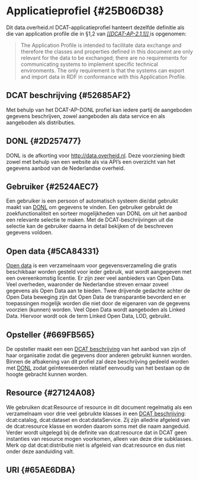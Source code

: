 # <b>Applicatieprofiel</b> {#25B06D38}
Dit data.overheid.nl DCAT-applicatieprofiel hanteert dezelfde definitie als die van application profile die in §1,2 van <a href='https://joinup.ec.europa.eu/collection/semantic-interoperability-community-semic/solution/dcat-application-profile-data-portals-europe/release/210' target='_blank'><i>[[DCAT-AP-2.1.1]] </i></a> is opgenomen:
<blockquote><p id='407E9008'>The Application Profile is intended to facilitate data exchange and therefore the classes and properties defined in this document are only relevant for the data to be exchanged; there are no requirements for communicating systems to implement specific technical environments. The only requirement is that the systems can export and import data in RDF in conformance with this Application Profile.</blockquote>

## <b>DCAT beschrijving</b> {#52685AF2}
Met behulp van het DCAT-AP-DONL profiel kan iedere partij de aangeboden gegevens beschrijven, zowel aangeboden als data service en als aangeboden als distributies.
## <b>DONL</b> {#2D257477}
DONL is de afkorting voor <a href='http://data.overheid.nl' target='_blank'>http://data.overheid.nl</a>. Deze voorziening biedt zowel met behulp van een website als via API’s een overzicht van het gegevens aanbod van de Nederlandse overheid.
## <b>Gebruiker</b> {#2524AEC7}
Een gebruiker is een persoon of automatisch systeem die/dat gebruikt maakt van <u>DONL</u> om gegevens te vinden. Een gebruiker gebruikt de zoekfunctionaliteit en sorteer mogelijkheden van DONL om uit het aanbod een relevante selectie te maken. Met de DCAT-beschrijvingen uit die selectie kan de gebruiker daarna in detail bekijken of de beschreven gegevens voldoen.
## <b>Open data</b> {#5CA84331}
<a href='https://data.overheid.nl/en/ondersteuning/open-data/wat-is-open-data' target='_blank'>Open data</a> is een verzamelnaam voor gegevensverzameling die gratis beschikbaar worden gesteld voor ieder gebruik, wat wordt aangegeven met een overeenkomstig licentie. Er zijn zeer veel aanbieders van Open Data. Veel overheden, waaronder de Nederlandse streven ernaar zoveel gegevens als Open Data aan te bieden. Twee drijvende gedachte achter de Open Data beweging zijn dat Open Data de transparantie bevorderd en er toepassingen mogelijk worden die niet door de eigenaren van de gegevens voorzien (kunnen) worden. Veel Open Data wordt aangeboden als Linked Data. Hiervoor wordt ook de term Linked Open Data, LOD, gebruikt.
## <b>Opsteller</b> {#669FB565}
De opsteller maakt een een <u>DCAT beschrijving</u> van het aanbod van zijn of haar organisatie zodat die gegevens door anderen gebruikt kunnen worden. Binnen de afbakening van dit profiel zal deze beschrijving gedeeld worden met <u>DONL</u> zodat geïntereseerden relatief eenvoudig van het bestaan op de hoogte gebracht kunnen worden.
## <b>Resource</b> {#27124A08}
We gebruiken dcat:Resource of resource in dit document regelmatig als een verzamelnaam voor drie veel gebruikte klasses in een <u>DCAT beschrijving</u>: dcat:catalog, dcat:dataset en dcat:dataService. Zij zijn alledrie afgeleid van de dcat:resource klasse en worden daarom soms met die naam aangeduid. Verder wordt uitgelegd bij de definite van dcat:resource dat in DCAT geen instanties van resource mogen voorkomen, alleen van deze drie subklasses. Merk op dat dcat:distributie niet is afgeleid van dcat:resource en dus niet onder deze aanduiding valt.
## <b>URI</b> {#65AE6DBA}
